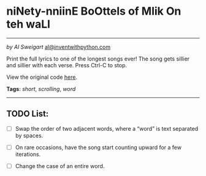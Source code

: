 # niNety-nniinE BoOttels of Mlik On teh waLl
___
_by Al Sweigart_ al@inventwithpython.com

Print the full lyrics to one of the longest songs ever! The song
gets sillier and sillier with each verse. Press Ctrl-C to stop.

View the original code [here](https://nostarch.com/big-book-small-python-projects).

**Tags**: _short_, _scrolling_, _word_

___

## TODO List:

* [ ] Swap the order of two adjacent words, where a “word” is text separated by spaces.
* [ ] On rare occasions, have the song start counting upward for a few iterations.
* [ ] Change the case of an entire word.

